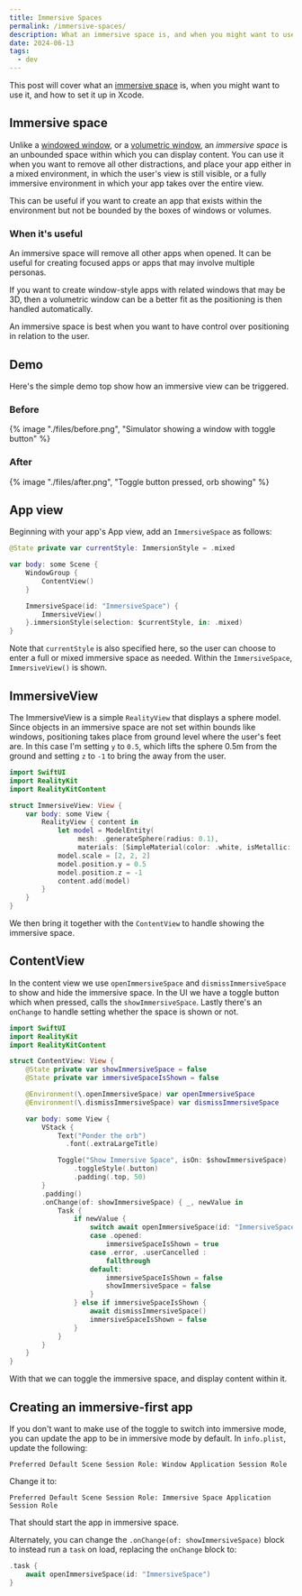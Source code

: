 ```yaml
---
title: Immersive Spaces
permalink: /immersive-spaces/
description: What an immersive space is, and when you might want to use it
date: 2024-06-13
tags:
  - dev
---
```


This post will cover what an [immersive space](https://developer.apple.com/documentation/swiftui/immersivespace) is, when you might want to use it, and how to set it up in Xcode.

## Immersive space

Unlike a [windowed window](/blender-file-in-vision/), or a [volumetric window](http://localhost:8080/volumetric-window-group/), an _immersive space_ is an unbounded space within which you can display content. You can use it when you want to remove all other distractions, and place your app either in a mixed environment, in which the user's view is still visible, or a fully immersive environment in which your app takes over the entire view.

This can be useful if you want to create an app that exists within the environment but not be bounded by the boxes of windows or volumes.

### When it's useful

An immersive space will remove all other apps when opened. It can be useful for creating focused apps or apps that may involve multiple personas.

If you want to create window-style apps with related windows that may be 3D, then a volumetric window can be a better fit as the positioning is then handled automatically.

An immersive space is best when you want to have control over positioning in relation to the user.

## Demo

Here's the simple demo top show how an immersive view can be triggered.

### Before

{% image "./files/before.png", "Simulator showing a window with toggle button" %}

### After

{% image "./files/after.png", "Toggle button pressed, orb showing" %}

## App view

Beginning with your app's App view, add an `ImmersiveSpace` as follows:

```swift
@State private var currentStyle: ImmersionStyle = .mixed

var body: some Scene {
    WindowGroup {
        ContentView()
    }

    ImmersiveSpace(id: "ImmersiveSpace") {
        ImmersiveView()
    }.immersionStyle(selection: $currentStyle, in: .mixed)
}
```

Note that `currentStyle` is also specified here, so the user can choose to enter a full or mixed immersive space as needed. Within the `ImmersiveSpace`, `ImmersiveView()` is shown.

## ImmersiveView

The ImmersiveView is a simple `RealityView` that displays a sphere model. Since objects in an immersive space are not set within bounds like windows, positioning takes place from ground level where the user's feet are. In this case I'm setting `y` to `0.5`, which lifts the sphere 0.5m from the ground and setting `z` to `-1` to bring the away from the user.

```swift
import SwiftUI
import RealityKit
import RealityKitContent

struct ImmersiveView: View {
    var body: some View {
        RealityView { content in
            let model = ModelEntity(
                 mesh: .generateSphere(radius: 0.1),
                 materials: [SimpleMaterial(color: .white, isMetallic: true)])
            model.scale = [2, 2, 2]
            model.position.y = 0.5
            model.position.z = -1
            content.add(model)
        }
    }
}
```

We then bring it together with the `ContentView` to handle showing the immersive space.

## ContentView

In the content view we use `openImmersiveSpace` and `dismissImmersiveSpace` to show and hide the immersive space. In the UI we have a toggle button which when pressed, calls the `showImmersiveSpace`. Lastly there's an `onChange` to handle setting whether the space is shown or not.

```swift
import SwiftUI
import RealityKit
import RealityKitContent

struct ContentView: View {
    @State private var showImmersiveSpace = false
    @State private var immersiveSpaceIsShown = false

    @Environment(\.openImmersiveSpace) var openImmersiveSpace
    @Environment(\.dismissImmersiveSpace) var dismissImmersiveSpace

    var body: some View {
        VStack {
            Text("Ponder the orb")
              .font(.extraLargeTitle)

            Toggle("Show Immersive Space", isOn: $showImmersiveSpace)
                .toggleStyle(.button)
                .padding(.top, 50)
        }
        .padding()
        .onChange(of: showImmersiveSpace) { _, newValue in
            Task {
                if newValue {
                    switch await openImmersiveSpace(id: "ImmersiveSpace") {
                    case .opened:
                        immersiveSpaceIsShown = true
                    case .error, .userCancelled :
                        fallthrough
                    default:
                        immersiveSpaceIsShown = false
                        showImmersiveSpace = false
                    }
                } else if immersiveSpaceIsShown {
                    await dismissImmersiveSpace()
                    immersiveSpaceIsShown = false
                }
            }
        }
    }
}
```

With that we can toggle the immersive space, and display content within it.

## Creating an immersive-first app

If you don't want to make use of the toggle to switch into immersive mode, you can update the app to be in immersive mode by default. In `info.plist`, update the following:

```
Preferred Default Scene Session Role: Window Application Session Role
```

Change it to:

```
Preferred Default Scene Session Role: Immersive Space Application Session Role
```

That should start the app in immersive space.

Alternately, you can change the `.onChange(of: showImmersiveSpace)` block to instead run a `task` on load, replacing the `onChange` block to:

```swift
.task {
    await openImmersiveSpace(id: "ImmersiveSpace")
}
```
